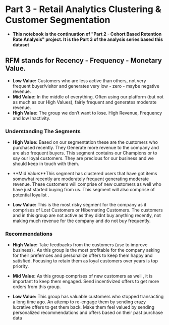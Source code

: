 # Part 3 - Retail Analytics Clustering & Customer Segmentation

* **This notebook is the continuation of "Part 2 - Cohort Based Retention Rate Analysis" project. It is the Part 3 of the analysis series based this dataset**

## RFM stands for Recency - Frequency - Monetary Value.
* **Low Value:** Customers who are less active than others, not very frequent buyer/visitor and generates very low - zero - maybe negative revenue.
* **Mid Value:** In the middle of everything. Often using our platform (but not as much as our High Values), fairly frequent and generates moderate revenue.
* **High Value:** The group we don’t want to lose. High Revenue, Frequency and low Inactivity.

### Understanding The Segments
* **High Value:**  Based on our segmentation these are the customers who purchased recently. They Generate more revenue to the company and are also frequent buyers. This segment contains our Champions or to say our loyal customers. They are precious for our business and we should keep in touch with them.

* **Mid Value:**This segment has clustered users that have got items somewhat recently are moderately frequent generating moderate revenue. These customers will comprise of new customers as well who have just started buying from us. This segment will also comprise of potential loyalist .

* **Low Value:** This is the most risky segment for the company as it comprises of Lost Customers or Hibernating Customers. The customers and in this group are not active as they didnt buy anything recently, not making much revenue for the company and do not buy frequently.

### Recommendations 
* **High Value:**  Take feedbacks from the customers (use to improve business) . As this group is the most profitable for the company asking for their prefernces and personalize offers to keep them happy and satisfied. Focusing to retain them as loyal customers over years is top priority.

* **Mid Value:** As this group comprises of new customers as well , it is important to keep them engaged. Send incentivized offers to get more orders from this group.

* **Low Value:** This group has valuable customers who stopped transacting a long time ago. An attemp to re-engage them by sending crazy lucrative offers to get them back. Make them feel valued by sending personalized recommendations and offers based on their past purchase data
 
